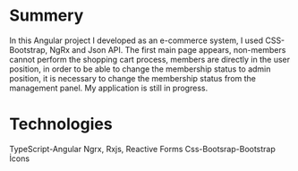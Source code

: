 # Summery
In this Angular project I developed as an e-commerce system, I used CSS-Bootstrap, NgRx and Json API. The first main page appears, non-members cannot perform the shopping cart process, members are directly in the user position, in order to be able to change the membership status to admin position, it is necessary to change the membership status from the management panel. My application is still in progress.


# Technologies
TypeScript-Angular Ngrx, Rxjs, Reactive Forms
Css-Bootsrap-Bootstrap İcons

#
